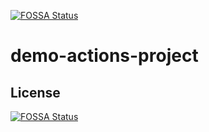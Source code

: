 [![FOSSA Status](https://app.fossa.com/api/projects/git%2Bgithub.com%2FAshwini-Pathak%2Ftws-portfolio.svg?type=shield)](https://app.fossa.com/projects/git%2Bgithub.com%2FAshwini-Pathak%2Ftws-portfolio?ref=badge_shield)

# demo-actions-project

## License
[![FOSSA Status](https://app.fossa.com/api/projects/git%2Bgithub.com%2FAshwini-Pathak%2Ftws-portfolio.svg?type=large)](https://app.fossa.com/projects/git%2Bgithub.com%2FAshwini-Pathak%2Ftws-portfolio?ref=badge_large)